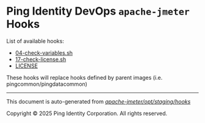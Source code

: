 
# Ping Identity DevOps `apache-jmeter` Hooks
List of available hooks:
* [04-check-variables.sh](04-check-variables.sh.md)
* [17-check-license.sh](17-check-license.sh.md)
* [LICENSE](LICENSE.md)

These hooks will replace hooks defined by parent images (i.e. pingcommon/pingdatacommon)

---
This document is auto-generated from _[apache-jmeter/opt/staging/hooks](https://github.com/pingidentity/pingidentity-docker-builds/blob/master/apache-jmeter/opt/staging/hooks)_

Copyright © 2025 Ping Identity Corporation. All rights reserved.
